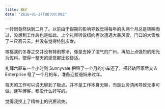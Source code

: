 ```yaml
---
title: 最近
date: "2016-01-27T00:00:00Z"
---
```


一转眼竟然快到二月了。以前由于假期的影响导致觉得每年的头两个月总是转瞬而过，没想到工作后也是如此。上个礼拜听说纽约再次遭遇大暴风雪，门口的大雪堆了三尺高云云，并没有觉得特别庆幸。

核桃溪的冬春之交并没有特别寒冷，像是去掉了湿气的广州，再加上点强烈的阳光为佐料，使得一整天的感觉都比较舒适。

礼拜六驱车一个小时到 Sunnyvale 把租了一个月的小车还了，搭轻轨回家后又去 Enterprise 租了一个月的车，准备迎接爸妈来过年。

每天的工作可以说无聊到了极点。并不是工作本身无聊，而是业务清闲导致无事可做。连写博客，都没什么好写的。

觉得我换上了精神上的钙质流失。
